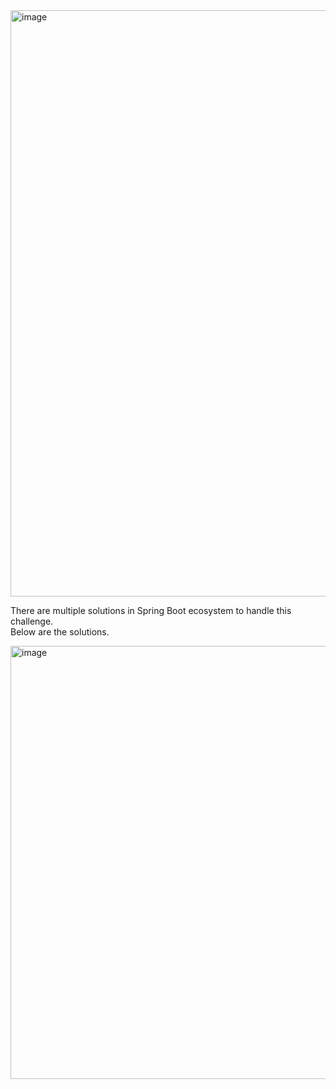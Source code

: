 <img width="938" alt="image" src="https://github.com/user-attachments/assets/420297f0-74e6-47eb-a197-979b4460799f" />

There are multiple solutions in Spring Boot ecosystem to handle this challenge.
<br>Below are the solutions.

<img width="693" alt="image" src="https://github.com/user-attachments/assets/37acaedf-3acf-4119-bf2d-e9693107f6d5" />


